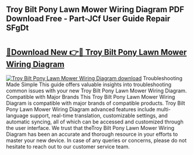 ## Troy Bilt Pony Lawn Mower Wiring Diagram PDF Download Free - Part-JCf User Guide Repair SFgDt

# <h2><a href="http://dfku8t.blite.top/?on=Troy+Bilt+Pony+Lawn+Mower+Wiring+Diagram">🔗Download New 👉🔴 Troy Bilt Pony Lawn Mower Wiring Diagram</a></h2>

[![Troy Bilt Pony Lawn Mower Wiring Diagram download](https://i.imgur.com/lujVjoI.png)](http://dfku8t.blite.top/?on=Troy+Bilt+Pony+Lawn+Mower+Wiring+Diagram)
Troubleshooting Made Simple This guide offers valuable insights into troubleshooting common issues with your new Troy Bilt Pony Lawn Mower Wiring Diagram. Compatible with Major Brands This Troy Bilt Pony Lawn Mower Wiring Diagram is compatible with major brands of compatible products. Troy Bilt Pony Lawn Mower Wiring Diagram advanced features include multi-language support, real-time translation, customizable settings, and automatic syncing, all of which can be accessed and customized through the user interface. We trust that theTroy Bilt Pony Lawn Mower Wiring Diagram has been an accurate and thorough resource in your efforts to master your new device. In case of any queries or concerns, please do not hesitate to reach out to our customer service team.
